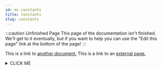 ```yaml
---
id: mc-constants
title: Constants
slug: constants
---
```


:::caution Unfinished Page
This page of the documentation isn't finished. We'll get to it eventually, but if you want to help you can use the "Edit this page" link at the bottom of the page!
:::

This is a link to [another document.](doc1.md) This is a link to an [external page.](http://www.example.com/)

<details><summary>CLICK ME</summary>
<span>

#### yes, even hidden code blocks!

```python
print("hello world!")
```

</span>
</details>